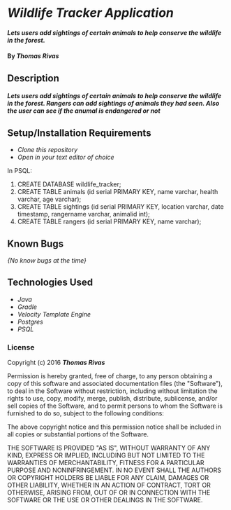 # _Wildlife Tracker Application_

#### _Lets users add sightings of certain animals to help conserve the wildlife in the forest._

#### By _**Thomas Rivas**_

## Description

#### _Lets users add sightings of certain animals to help conserve the wildlife in the forest. Rangers can add sightings of animals they had seen. Also the user can see if the anumal is endangered or not_


## Setup/Installation Requirements

* _Clone this repository_
* _Open in your text editor of choice_

In PSQL:
1. CREATE DATABASE wildlife_tracker;
2. CREATE TABLE animals (id serial PRIMARY KEY, name varchar, health varchar, age varchar);
3. CREATE TABLE sightings (id serial PRIMARY KEY, location varchar, date timestamp, rangername varchar, animalid int);
4. CREATE TABLE rangers (id serial PRIMARY KEY, name varchar);

## Known Bugs

_{No know bugs at the time}_

## Technologies Used

* _Java_
* _Gradle_
* _Velocity Template Engine_
* _Postgres_
* _PSQL_



### License

Copyright (c) 2016 **_Thomas Rivas_**

Permission is hereby granted, free of charge, to any person obtaining a copy of this software and associated documentation files (the "Software"), to deal in the Software without restriction, including without limitation the rights to use, copy, modify, merge, publish, distribute, sublicense, and/or sell copies of the Software, and to permit persons to whom the Software is furnished to do so, subject to the following conditions:

The above copyright notice and this permission notice shall be included in all copies or substantial portions of the Software.

THE SOFTWARE IS PROVIDED "AS IS", WITHOUT WARRANTY OF ANY KIND, EXPRESS OR IMPLIED, INCLUDING BUT NOT LIMITED TO THE WARRANTIES OF MERCHANTABILITY, FITNESS FOR A PARTICULAR PURPOSE AND NONINFRINGEMENT. IN NO EVENT SHALL THE AUTHORS OR COPYRIGHT HOLDERS BE LIABLE FOR ANY CLAIM, DAMAGES OR OTHER LIABILITY, WHETHER IN AN ACTION OF CONTRACT, TORT OR OTHERWISE, ARISING FROM, OUT OF OR IN CONNECTION WITH THE SOFTWARE OR THE USE OR OTHER DEALINGS IN THE SOFTWARE.
